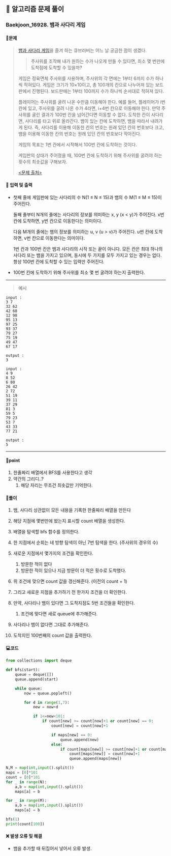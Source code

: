 ## 🐌 알고리즘 문제 풀이

### Baekjoon_16928. 뱀과 사다리 게임

#### 📒문제

> [뱀과 사다리 게임](https://en.wikipedia.org/wiki/Snakes_and_Ladders)을 즐겨 하는 큐브러버는 어느 날 궁금한 점이 생겼다.
>
> > 주사위를 조작해 내가 원하는 수가 나오게 만들 수 있다면, 최소 몇 번만에 도착점에 도착할 수 있을까?
>
> 게임은 정육면체 주사위를 사용하며, 주사위의 각 면에는 1부터 6까지 수가 하나씩 적혀있다. 게임은 크기가 10×10이고, 총 100개의 칸으로 나누어져 있는 보드판에서 진행된다. 보드판에는 1부터 100까지 수가 하나씩 순서대로 적혀져 있다.
>
> 플레이어는 주사위를 굴려 나온 수만큼 이동해야 한다. 예를 들어, 플레이어가 i번 칸에 있고, 주사위를 굴려 나온 수가 4라면, i+4번 칸으로 이동해야 한다. 만약 주사위를 굴린 결과가 100번 칸을 넘어간다면 이동할 수 없다. 도착한 칸이 사다리면, 사다리를 타고 위로 올라간다. 뱀이 있는 칸에 도착하면, 뱀을 따라서 내려가게 된다. 즉, 사다리를 이용해 이동한 칸의 번호는 원래 있던 칸의 번호보다 크고, 뱀을 이용해 이동한 칸의 번호는 원래 있던 칸의 번호보다 작아진다.
>
> 게임의 목표는 1번 칸에서 시작해서 100번 칸에 도착하는 것이다.
>
> 게임판의 상태가 주어졌을 때, 100번 칸에 도착하기 위해 주사위를 굴려야 하는 횟수의 최솟값을 구해보자.
>
> [<문제 출처>](https://www.acmicpc.net/problem/16928)



#### :pushpin: 입력 및 출력

- 첫째 줄에 게임판에 있는 사다리의 수 N(1 ≤ N ≤ 15)과 뱀의 수 M(1 ≤ M ≤ 15)이 주어진다.

  둘째 줄부터 N개의 줄에는 사다리의 정보를 의미하는 x, y (x < y)가 주어진다. x번 칸에 도착하면, y번 칸으로 이동한다는 의미이다.

  다음 M개의 줄에는 뱀의 정보를 의미하는 u, v (u > v)가 주어진다. u번 칸에 도착하면, v번 칸으로 이동한다는 의미이다.

  1번 칸과 100번 칸은 뱀과 사다리의 시작 또는 끝이 아니다. 모든 칸은 최대 하나의 사다리 또는 뱀을 가지고 있으며, 동시에 두 가지를 모두 가지고 있는 경우는 없다. 항상 100번 칸에 도착할 수 있는 입력만 주어진다.

- 100번 칸에 도착하기 위해 주사위를 최소 몇 번 굴려야 하는지 출력한다.



---

> 예시

```
input :
3 7
32 62
42 68
12 98
95 13
97 25
93 37
79 27
75 19
49 47
67 17

output :
3

input :
4 9
8 52
6 80
26 42
2 72
51 19
39 11
37 29
81 3
59 5
79 23
53 7
43 33
77 21

output :
5
```

----




#### 🚀point

1. 한줄짜리 배열에서 BFS를 사용한다고 생각
1. 약간의 그리디..?
   1. 해당 자리는 무조건 최솟값만 기억한다.




#### 🔎풀이

1. 뱀, 사다리 상관없이 모든 내용을 기록한 한줄짜리 배열을 만든다

1. 해당 지점에 몇번만에 왔는지 표시할 count 배열을 생성한다.

1. 배열을 탐색할 bfs 함수를 정의한다.

1. 한 지점에서 순회는 네 방향 탐색이 아닌 7번 탐색을 한다. (주사위의 경우의 수)

1. 새로운 지점에서 몇가지의 조건을 확인한다.

   1.  방문한 적이 없다
   1.  방문한 적이 있으나 지금 방문이 더 적은 횟수로 도착했다.

1. 위 조건에 맞으면 count 값을 갱신해준다. (이전의 count + 1)

1. 그리고 새로운 지점을 추가하기 전 한가지 조건을 더 확인한다.

1. 만약, 사다리나 뱀이 있다면 그 도착지점도 5번 조건들을 확인한다.

   1.  조건에 맞다면 새로 queue에 추가해준다.

1. 사다리나 뱀이 없다면 그대로 추가해준다.

1. 도착지인 100번째의 count 값을 출력한다.

   

#### 💻코드

```python
from collections import deque

def bfs(start):
    queue = deque([])
    queue.append(start)

    while queue:
        now = queue.popleft()

        for d in range(1,7):
            new = now+d

            if 1<=new<101:
                if count[new] >= count[now]+1 or count[new] == 0:
                    count[new] = count[now]+1

                    if maps[new] == 0:
                        queue.append(new)
                    else:
                        if count[maps[new]] >= count[now]+1 or count[maps[new]]==0:
                            count[maps[new]] = count[now]+1
                            queue.append(maps[new])

N,M = map(int,input().split())
maps = [0]*101
count = [0]*101
for _ in range(N):
    a,b = map(int,input().split())
    maps[a] = b

for _ in range(M):
    a,b = map(int,input().split())
    maps[a] = b

bfs(1)
print(count[100])
```



#### ❌ 발생 오류 및 해결

- 뱀을 추가할 때 뒤집어서 넣어서 오류 발생.
